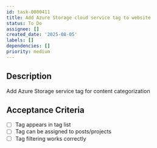 ```yaml
---
id: task-0000411
title: Add Azure Storage cloud service tag to website
status: To Do
assignee: []
created_date: '2025-08-05'
labels: []
dependencies: []
priority: medium
---
```


## Description

Add Azure Storage service tag for content categorization

## Acceptance Criteria

- [ ] Tag appears in tag list
- [ ] Tag can be assigned to posts/projects
- [ ] Tag filtering works correctly
